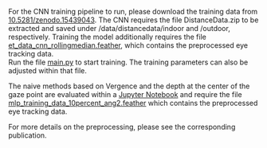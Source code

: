 For the CNN training pipeline to run, please download the training data from [10.5281/zenodo.15439043](https://zenodo.org/records/15439043). The CNN requires the file DistanceData.zip to be extracted and saved under /data/distancedata/indoor and /outdoor, respectively. Training the model additionally requires the file [et_data_cnn_rollingmedian.feather](/data/et_data_cnn_rollingmedian.feather), which contains the preprocessed eye tracking data.  
Run the file [main.py](GazeDistancePrediction/CNNET/main.py) to start training. The training parameters can also be adjusted within that file.  

The naive methods based on Vergence and the depth at the center of the gaze point are evaluated within a [Jupyter Notebook](</GazeDistancePrediction/Center and Vergence/center_estimation.ipynb>) and require the file [mlp_training_data_10percent_ang2.feather](/data/mlp_training_data_10percent_ang2.feather) which contains the preprocessed eye tracking data.  

For more details on the preprocessing, please see the corresponding publication.  
